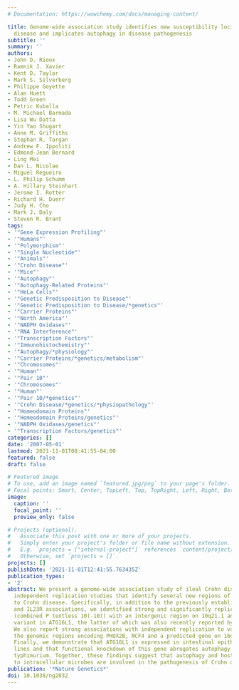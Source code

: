 ```yaml
---
# Documentation: https://wowchemy.com/docs/managing-content/

title: Genome-wide association study identifies new susceptibility loci for Crohn
  disease and implicates autophagy in disease pathogenesis
subtitle: ''
summary: ''
authors:
- John D. Rioux
- Ramnik J. Xavier
- Kent D. Taylor
- Mark S. Silverberg
- Philippe Goyette
- Alan Huett
- Todd Green
- Petric Kuballa
- M. Michael Barmada
- Lisa Wu Datta
- Yin Yao Shugart
- Anne M. Griffiths
- Stephan R. Targan
- Andrew F. Ippoliti
- Edmond-Jean Bernard
- Ling Mei
- Dan L. Nicolae
- Miguel Regueiro
- L. Philip Schumm
- A. Hillary Steinhart
- Jerome I. Rotter
- Richard H. Duerr
- Judy H. Cho
- Mark J. Daly
- Steven R. Brant
tags:
- '"Gene Expression Profiling"'
- '"Humans"'
- '"Polymorphism"'
- '"Single Nucleotide"'
- '"Animals"'
- '"Crohn Disease"'
- '"Mice"'
- '"Autophagy"'
- '"Autophagy-Related Proteins"'
- '"HeLa Cells"'
- '"Genetic Predisposition to Disease"'
- '"Genetic Predisposition to Disease/*genetics"'
- '"Carrier Proteins"'
- '"North America"'
- '"NADPH Oxidases"'
- '"RNA Interference"'
- '"Transcription Factors"'
- '"Immunohistochemistry"'
- '"Autophagy/*physiology"'
- '"Carrier Proteins/*genetics/metabolism"'
- '"Chromosomes"'
- '"Human"'
- '"Pair 10"'
- '"Chromosomes"'
- '"Human"'
- '"Pair 10/*genetics"'
- '"Crohn Disease/*genetics/*physiopathology"'
- '"Homeodomain Proteins"'
- '"Homeodomain Proteins/genetics"'
- '"NADPH Oxidases/genetics"'
- '"Transcription Factors/genetics"'
categories: []
date: '2007-05-01'
lastmod: 2021-11-01T08:41:55-04:00
featured: false
draft: false

# Featured image
# To use, add an image named `featured.jpg/png` to your page's folder.
# Focal points: Smart, Center, TopLeft, Top, TopRight, Left, Right, BottomLeft, Bottom, BottomRight.
image:
  caption: ''
  focal_point: ''
  preview_only: false

# Projects (optional).
#   Associate this post with one or more of your projects.
#   Simply enter your project's folder or file name without extension.
#   E.g. `projects = ["internal-project"]` references `content/project/deep-learning/index.md`.
#   Otherwise, set `projects = []`.
projects: []
publishDate: '2021-11-01T12:41:55.763435Z'
publication_types:
- '2'
abstract: We present a genome-wide association study of ileal Crohn disease and two
  independent replication studies that identify several new regions of association
  to Crohn disease. Specifically, in addition to the previously established CARD15
  and IL23R associations, we identified strong and significantly replicated associations
  (combined P textless 10(-10)) with an intergenic region on 10q21.1 and a coding
  variant in ATG16L1, the latter of which was also recently reported by another group.
  We also report strong associations with independent replication to variation in
  the genomic regions encoding PHOX2B, NCF4 and a predicted gene on 16q24.1 (FAM92B).
  Finally, we demonstrate that ATG16L1 is expressed in intestinal epithelial cell
  lines and that functional knockdown of this gene abrogates autophagy of Salmonella
  typhimurium. Together, these findings suggest that autophagy and host cell responses
  to intracellular microbes are involved in the pathogenesis of Crohn disease.
publication: '*Nature Genetics*'
doi: 10.1038/ng2032
---
```

